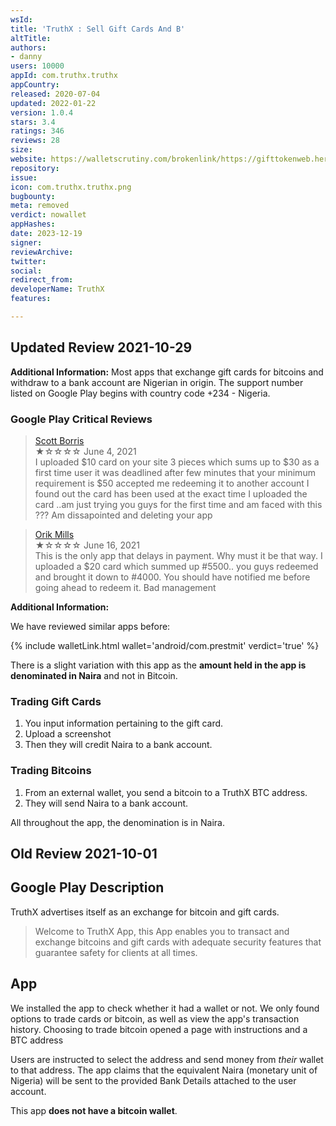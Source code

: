 ```yaml
---
wsId: 
title: 'TruthX : Sell Gift Cards And B'
altTitle: 
authors:
- danny
users: 10000
appId: com.truthx.truthx
appCountry: 
released: 2020-07-04
updated: 2022-01-22
version: 1.0.4
stars: 3.4
ratings: 346
reviews: 28
size: 
website: https://walletscrutiny.com/brokenlink/https://gifttokenweb.herokuapp.com/
repository: 
issue: 
icon: com.truthx.truthx.png
bugbounty: 
meta: removed
verdict: nowallet
appHashes: 
date: 2023-12-19
signer: 
reviewArchive: 
twitter: 
social: 
redirect_from: 
developerName: TruthX
features: 

---
```


## Updated Review 2021-10-29

**Additional Information:** Most apps that exchange gift cards for bitcoins and withdraw to a bank account are Nigerian in origin. The support number listed on Google Play begins with country code +234 - Nigeria. 

### Google Play Critical Reviews

> [Scott Borris](https://play.google.com/store/apps/details?id=com.truthx.truthx&reviewId=gp%3AAOqpTOEUgd8LpSsDY1R9phXJemdaj1Yk-xPXm5FK6j2QMBJu9eGvjxhMCqfjqTQ1pYLjBTv8FWFIJzwscKwkhA)<br>
  ★☆☆☆☆ June 4, 2021 <br>
       I uploaded $10 card on your site 3 pieces which sums up to $30 as a first time user it was deadlined after few minutes that your minimum requirement is $50 accepted me redeeming it to another account I found out the card has been used at the exact time I uploaded the card ..am just trying you guys for the first time and am faced with this ??? Am dissapointed and deleting your app

> [Orik Mills](https://play.google.com/store/apps/details?id=com.truthx.truthx&reviewId=gp%3AAOqpTOFn5aBOltEeBhTxqck9pjUABpSKCf_3joRUYG9IXUO6gUi3o1o3TBOkrIbTbK3gRg-NcTvgNkXvyfsSSw)<br>
  ★☆☆☆☆ June 16, 2021 <br>
       This is the only app that delays in payment. Why must it be that way. I uploaded a $20 card which summed up #5500.. you guys redeemed and brought it down to #4000. You should have notified me before going ahead to redeem it. Bad management

**Additional Information:**

We have reviewed similar apps before:

{% include walletLink.html wallet='android/com.prestmit' verdict='true' %}

There is a slight variation with this app as the **amount held in the app is denominated in Naira** and not in Bitcoin.

### Trading Gift Cards

1. You input information pertaining to the gift card.
2. Upload a screenshot
3. Then they will credit Naira to a bank account. 

### Trading Bitcoins

1. From an external wallet, you send a bitcoin to a TruthX BTC address. 
2. They will send Naira to a bank account.
       
All throughout the app, the denomination is in Naira.

## Old Review 2021-10-01

## Google Play Description

TruthX advertises itself as an exchange for bitcoin and gift cards.

> Welcome to TruthX App, this App enables you to transact and exchange bitcoins and gift cards with adequate security features that guarantee safety for clients at all times.

## App

We installed the app to check whether it had a wallet or not. We only found options to trade cards or bitcoin, as well as view the app's transaction history. Choosing to trade bitcoin opened a page with instructions and a BTC address

Users are instructed to select the address and send money from _their_ wallet to that address. The app claims that the equivalent Naira (monetary unit of Nigeria) will be sent to the provided Bank Details attached to the user account.

This app **does not have a bitcoin wallet**.
